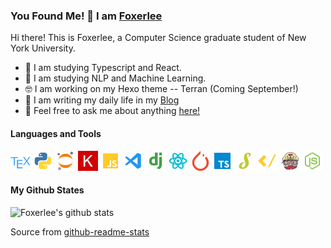 ### You Found Me! 🤪 I am [Foxerlee](https://github.com/FoxerLee)

Hi there! This is Foxerlee, a Computer Science graduate student of New York University.

- 🧐 I am studying Typescript and React.
- 🧐 I am studying NLP and Machine Learning.
- 🤓 I am working on my Hexo theme -- Terran (Coming September!)
- 🤩 I am writing my daily life in my [Blog](https://www.foxerlee.top/)
- 🥳 Feel free to ask me about anything [here!](https://github.com/FoxerLee/Foxerlee/issues)


#### Languages and Tools

![tex.png](https://raw.githubusercontent.com/Foxerlee/Foxerlee/master/assets/tex.png)
![python.png](https://raw.githubusercontent.com/Foxerlee/Foxerlee/master/assets/python.png)
![jupyter.png](https://raw.githubusercontent.com/Foxerlee/Foxerlee/master/assets/jupyter.png)
![keras.png](https://raw.githubusercontent.com/Foxerlee/Foxerlee/master/assets/keras.png)
![javascript.png](https://raw.githubusercontent.com/Foxerlee/Foxerlee/master/assets/javascript.png)
![vscode.png](https://raw.githubusercontent.com/Foxerlee/Foxerlee/master/assets/vscode.png)
![django.png](https://raw.githubusercontent.com/Foxerlee/Foxerlee/master/assets/django.png)
![react.png](https://raw.githubusercontent.com/Foxerlee/Foxerlee/master/assets/react.png)
![pytorch.png](https://raw.githubusercontent.com/Foxerlee/Foxerlee/master/assets/pytorch.png)
![typescript.png](https://raw.githubusercontent.com/Foxerlee/Foxerlee/master/assets/typescript.png)
![stylus.png](https://raw.githubusercontent.com/Foxerlee/Foxerlee/master/assets/stylus.png)
![ejs.png](https://raw.githubusercontent.com/Foxerlee/Foxerlee/master/assets/ejs.png)
![travis.png](https://raw.githubusercontent.com/Foxerlee/Foxerlee/master/assets/travis.png)
![nodejs.png](https://raw.githubusercontent.com/Foxerlee/Foxerlee/master/assets/nodejs.png)

#### My Github States

![Foxerlee's github stats](https://github-readme-stats.vercel.app/api?username=Foxerlee&show_icons=true&count_private=true&hide=stars)

Source from [github-readme-stats](https://github.com/anuraghazra/github-readme-stats)

